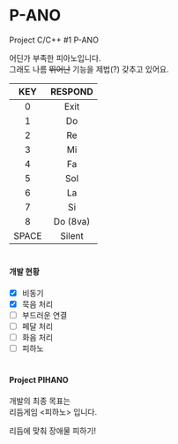   # P-ANO
  Project C/C++ #1 P-ANO  

  어딘가 부족한 피아노입니다.  
  그래도 나름 ~~뛰어난~~ 기능을 제법(?) 갖추고 있어요.

  |KEY|RESPOND|
  |:---:|:---:|
  |0|Exit|
  |1|Do|
  |2|Re|
  |3|Mi|
  |4|Fa|
  |5|Sol|
  |6|La|
  |7|Si|
  |8|Do (8va)|
  |SPACE|Silent|

# 

  #### 개발 현황
  * [X] 비동기
  * [X] 묵음 처리
  * [ ] 부드러운 연결
  * [ ] 페달 처리
  * [ ] 화음 처리
  * [ ] 피하노

# 

#### Project PIHANO  

개발의 최종 목표는  
리듬게임 <피하노> 입니다.

리듬에 맞춰 장애물 피하기!

